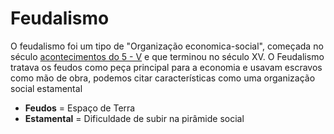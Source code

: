 # Feudalismo

O feudalismo foi um tipo de "Organização economica-social", começada no século [acontecimentos do  5 - V](../../Sec/Acontecimentos%20Dos%20Séculos/acontecimentos%20do%20%205%20-%20V.md) e que terminou no século XV. O Feudalismo tratava os feudos como peça principal para a economia e usavam escravos como mão de obra, podemos citar características como uma organização social estamental

* **Feudos** = Espaço de Terra 
* **Estamental** = Dificuldade de subir na pirâmide social
